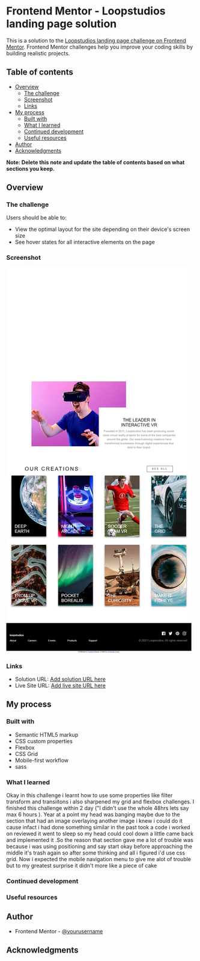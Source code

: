 # Frontend Mentor - Loopstudios landing page solution

This is a solution to the
[Loopstudios landing page challenge on Frontend Mentor](https://www.frontendmentor.io/challenges/loopstudios-landing-page-N88J5Onjw).
Frontend Mentor challenges help you improve your coding skills by building realistic projects.

## Table of contents

- [Overview](#overview)
  - [The challenge](#the-challenge)
  - [Screenshot](#screenshot)
  - [Links](#links)
- [My process](#my-process)
  - [Built with](#built-with)
  - [What I learned](#what-i-learned)
  - [Continued development](#continued-development)
  - [Useful resources](#useful-resources)
- [Author](#author)
- [Acknowledgments](#acknowledgments)

**Note: Delete this note and update the table of contents based on what sections you keep.**

## Overview

### The challenge

Users should be able to:

- View the optimal layout for the site depending on their device's screen size
- See hover states for all interactive elements on the page

### Screenshot

![](./screenshot.jpg)

### Links

- Solution URL: [Add solution URL here](https://your-solution-url.com)
- Live Site URL: [Add live site URL here](https://your-live-site-url.com)

## My process

### Built with

- Semantic HTML5 markup
- CSS custom properties
- Flexbox
- CSS Grid
- Mobile-first workflow
- sass

### What I learned

Okay in this challenge i learnt how to use some properties like filter transform and transiitons i also sharpened my
grid and flexbox challenges. I finished this challenge within 2 day ("I didn't use the whole 48hrs lets say max 6 hours
). Year at a point my head was banging maybe due to the section that had an image overlaying another image i knew i
could do it cause infact i had done something similar in the past took a code i worked on reviewed it went to sleep so
my head could cool down a little came back and implemented it .So the reason that section gave me a lot of trouble was
because i was using positioning and say start okay before approaching the middle it's trash again so after some thinking
and all i figured i'd use css grid. Now i expected the mobile navigation menu to give me alot of trouble but to my
greatest surprise it didn't more like a piece of cake

### Continued development

### Useful resources

## Author

- Frontend Mentor - [@yourusername](https://www.frontendmentor.io/profile/yourusername)

## Acknowledgments
